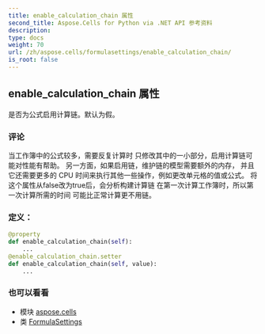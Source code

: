```yaml
---
title: enable_calculation_chain 属性
second_title: Aspose.Cells for Python via .NET API 参考资料
description:
type: docs
weight: 70
url: /zh/aspose.cells/formulasettings/enable_calculation_chain/
is_root: false
---
```

## enable_calculation_chain 属性

是否为公式启用计算链。默认为假。

### 评论

当工作簿中的公式较多，需要反复计算时
只修改其中的一小部分，启用计算链可能对性能有帮助。
另一方面，如果启用链，维护链的模型需要额外的内存，
并且它还需要更多的 CPU 时间来执行其他一些操作，例如更改单元格的值或公式。
将这个属性从false改为true后，会分析构建计算链
在第一次计算工作簿时，所以第一次计算所需的时间
可能比正常计算更不用链。
### 定义：
```python
@property
def enable_calculation_chain(self):
    ...
@enable_calculation_chain.setter
def enable_calculation_chain(self, value):
    ...
```

### 也可以看看
* 模块 [aspose.cells](../../)
* 类 [FormulaSettings](/cells/python-net/zh/aspose.cells/formulasettings)
